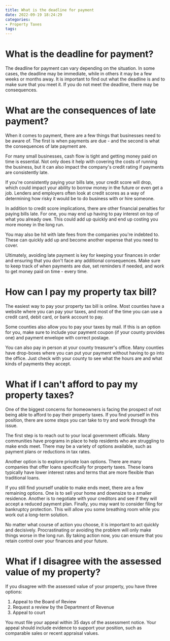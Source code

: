 ```yaml
---
title: What is the deadline for payment
date: 2022-09-19 18:24:29
categories:
- Property Taxes
tags:
---
```



#  What is the deadline for payment?

The deadline for payment can vary depending on the situation. In some cases, the deadline may be immediate, while in others it may be a few weeks or months away. It is important to find out what the deadline is and to make sure that you meet it. If you do not meet the deadline, there may be consequences.

#  What are the consequences of late payment?

When it comes to payment, there are a few things that businesses need to be aware of. The first is when payments are due - and the second is what the consequences of late payment are.

For many small businesses, cash flow is tight and getting money paid on time is essential. Not only does it help with covering the costs of running the business, but it can also impact the company's credit rating if payments are consistently late.

If you're consistently paying your bills late, your credit score will drop, which could impact your ability to borrow money in the future or even get a job. Lenders and employers often look at credit scores as a way of determining how risky it would be to do business with or hire someone.

In addition to credit score implications, there are other financial penalties for paying bills late. For one, you may end up having to pay interest on top of what you already owe. This could add up quickly and end up costing you more money in the long run.

You may also be hit with late fees from the companies you're indebted to. These can quickly add up and become another expense that you need to cover.

Ultimately, avoiding late payment is key for keeping your finances in order and ensuring that you don't face any additional consequences. Make sure to keep track of when payments are due, set reminders if needed, and work to get money paid on time - every time.

#  How can I pay my property tax bill?

The easiest way to pay your property tax bill is online. Most counties have a website where you can pay your taxes, and most of the time you can use a credit card, debit card, or bank account to pay.

Some counties also allow you to pay your taxes by mail. If this is an option for you, make sure to include your payment coupon (if your county provides one) and payment envelope with correct postage.

You can also pay in person at your county treasurer's office. Many counties have drop-boxes where you can put your payment without having to go into the office. Just check with your county to see what the hours are and what kinds of payments they accept.

#  What if I can't afford to pay my property taxes?

One of the biggest concerns for homeowners is facing the prospect of not being able to afford to pay their property taxes. If you find yourself in this position, there are some steps you can take to try and work through the issue.

The first step is to reach out to your local government officials. Many communities have programs in place to help residents who are struggling to make ends meet. There may be a variety of options available, such as payment plans or reductions in tax rates.

Another option is to explore private loan options. There are many companies that offer loans specifically for property taxes. These loans typically have lower interest rates and terms that are more flexible than traditional loans.

If you still find yourself unable to make ends meet, there are a few remaining options. One is to sell your home and downsize to a smaller residence. Another is to negotiate with your creditors and see if they will accept a reduced payment plan. Finally, you may want to consider filing for bankruptcy protection. This will allow you some breathing room while you work out a long-term solution.

No matter what course of action you choose, it is important to act quickly and decisively. Procrastinating or avoiding the problem will only make things worse in the long run. By taking action now, you can ensure that you retain control over your finances and your future.

#  What if I disagree with the assessed value of my property?

If you disagree with the assessed value of your property, you have three options:

1. Appeal to the Board of Review
2. Request a review by the Department of Revenue
3. Appeal to court

You must file your appeal within 35 days of the assessment notice. Your appeal should include evidence to support your position, such as comparable sales or recent appraisal values.